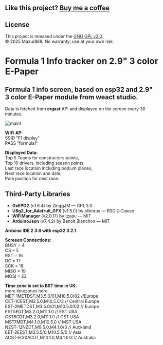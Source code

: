 ##  Like this project? [Buy me a coffee](coff.ee/mazur888)  

## License

This project is released under the [GNU GPL v3.0](LICENSE).  
© 2025 Mazur888. No warranty; use at your own risk.

# Formula 1 Info tracker on 2.9" 3 color E-Paper
  
  
## Formula 1 info screen, based on esp32 and **2.9"  3 color E-Paper module from weact studio**.  
Data is fetched from **ergast** API and displayed on the screen every 30 minutes.  
  
  
  
![main1](https://github.com/user-attachments/assets/bd2d88d6-c71a-4726-ab1c-6443115e69ff)  
  
**WiFi AP:**  
SSID "F1 display"  
PASS "formula1"  

**Displayed Data:**  
Top 5 Teams for constructors points,  
Top 10 drivers, including season points,    
Last race location including podium places,  
Next race location and date,   
Pole position for next race.  
  
## Third‑Party Libraries  
- **GxEPD2** (v1.6.4) by ZinggJM — GPL 3.0  
- **U8g2_for_Adafruit_GFX** (v1.8.0) by olikraus — BSD 2‑Clause  
- **WiFiManager** (v2.0.17) by tzapu — MIT  
- **ArduinoJson** (v7.4.2) by Benoit Blanchon — MIT  

**Arduino IDE 2.3.6 with esp32 3.2.1**  

**Screeen Connections:**  
BUSY = 4  
CS = 5  
RST = 16  
DC = 17  
SCK = 18  
MISO = 19  
MOSI = 23  

**Time zone is set to BST time in UK.**   
more timezones here:  
MET-1METDST,M3.5.0/01,M10.5.0/02   //Europe  
CET-1CEST,M3.5.0,M10.5.0/3         // Central Europe  
EST-2METDST,M3.5.0/01,M10.5.0/02   // Europe  
EST5EDT,M3.2.0,M11.1.0           // EST USA  
CST6CDT,M3.2.0,M11.1.0           // CST USA  
MST7MDT,M4.1.0,M10.5.0           // MST USA  
NZST-12NZDT,M9.5.0,M4.1.0/3      // Auckland  
EET-2EEST,M3.5.5/0,M10.5.5/0     // Asia  
ACST-9:30ACDT,M10.1.0,M4.1.0/3   // Australia  
